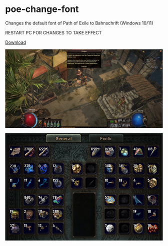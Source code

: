 # poe-change-font
Changes the default font of Path of Exile to Bahnschrift (Windows 10/11)

RESTART PC FOR CHANGES TO TAKE EFFECT

[Download](https://github.com/alfeeqt/poe-change-font/releases/)

![Screenshot 1](https://github.com/alfeeqt/poe-change-font/blob/main/Screenshot%201.jpg)

![Screenshot 2](https://github.com/alfeeqt/poe-change-font/blob/main/Screenshot%202.jpg)
